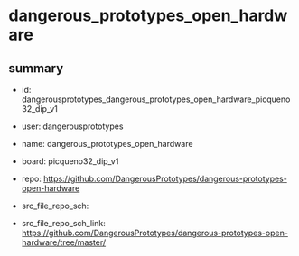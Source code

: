 # dangerous_prototypes_open_hardware
 
## summary 
* id: dangerousprototypes_dangerous_prototypes_open_hardware_picqueno32_dip_v1
* user: dangerousprototypes
* name: dangerous_prototypes_open_hardware
* board: picqueno32_dip_v1
* repo: https://github.com/DangerousPrototypes/dangerous-prototypes-open-hardware



* src_file_repo_sch: 
* src_file_repo_sch_link: https://github.com/DangerousPrototypes/dangerous-prototypes-open-hardware/tree/master/






